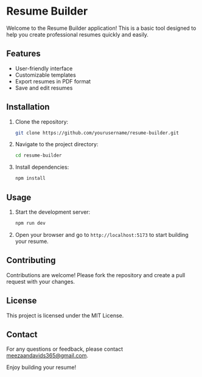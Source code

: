 # Resume Builder

Welcome to the Resume Builder application! This is a basic tool designed to help you create professional resumes quickly and easily.

## Features

- User-friendly interface
- Customizable templates
- Export resumes in PDF format
- Save and edit resumes

## Installation

1. Clone the repository:
	```bash
	git clone https://github.com/yourusername/resume-builder.git
	```
2. Navigate to the project directory:
	```bash
	cd resume-builder
	```
3. Install dependencies:
	```bash
	npm install
	```

## Usage

1. Start the development server:
	```bash
	npm run dev
	```
2. Open your browser and go to `http://localhost:5173` to start building your resume.

## Contributing

Contributions are welcome! Please fork the repository and create a pull request with your changes.

## License

This project is licensed under the MIT License.

## Contact

For any questions or feedback, please contact meezaandavids365@gmail.com.

Enjoy building your resume!
